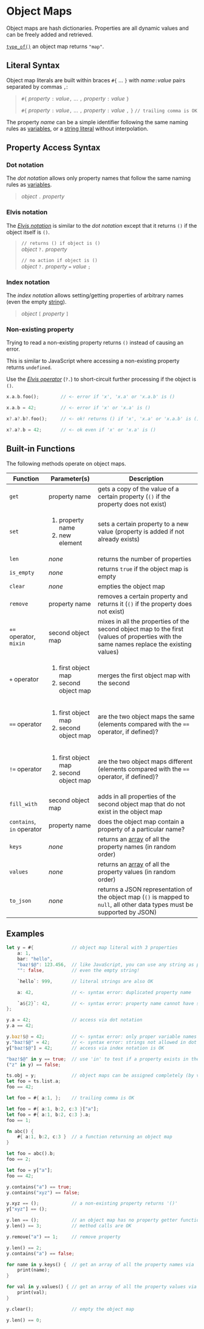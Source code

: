 Object Maps
===========

Object maps are hash dictionaries. Properties are all dynamic values and can be freely added and retrieved.

[`type_of()`](type-of.md) an object map returns `"map"`.


Literal Syntax
--------------

Object map literals are built within braces `#{` ... `}` with _name_`:`_value_ pairs separated by
commas `,`:

> `#{` _property_ `:` _value_`,` ... `,` _property_ `:` _value_ `}`
>
> `#{` _property_ `:` _value_`,` ... `,` _property_ `:` _value_ `,` `}`     `// trailing comma is OK`

The property _name_ can be a simple identifier following the same naming rules as
[variables](variables.md), or a [string literal](../appendix/literals.md) without interpolation.


Property Access Syntax
----------------------

### Dot notation

The _dot notation_ allows only property names that follow the same naming rules as
[variables](variables.md).

> _object_ `.` _property_

### Elvis notation

The [_Elvis notation_](https://en.wikipedia.org/wiki/Elvis_operator) is similar to the _dot
notation_ except that it returns `()` if the object itself is `()`.

> `// returns () if object is ()`  
> _object_ `?.` _property_
>
> `// no action if object is ()`  
> _object_ `?.` _property_ `=` _value_ `;`

### Index notation

The _index notation_ allows setting/getting properties of arbitrary names (even the empty
[string](strings-chars.md)).

> _object_ `[` _property_ `]`

### Non-existing property

Trying to read a non-existing property returns `()` instead of causing an error.

This is similar to JavaScript where accessing a non-existing property returns `undefined`.

Use the [_Elvis operator_](https://en.wikipedia.org/wiki/Elvis_operator) (`?.`) to short-circuit
further processing if the object is `()`.

```rust
x.a.b.foo();        // <- error if 'x', 'x.a' or 'x.a.b' is ()

x.a.b = 42;         // <- error if 'x' or 'x.a' is ()

x?.a?.b?.foo();     // <- ok! returns () if 'x', 'x.a' or 'x.a.b' is ()

x?.a?.b = 42;       // <- ok even if 'x' or 'x.a' is ()
```


Built-in Functions
------------------

The following methods operate on object maps.

| Function                  | Parameter(s)                                                 | Description                                                                                                                              |
| ------------------------- | ------------------------------------------------------------ | ---------------------------------------------------------------------------------------------------------------------------------------- |
| `get`                     | property name                                                | gets a copy of the value of a certain property (`()` if the property does not exist)                                                     |
| `set`                     | <ol><li>property name</li><li>new element</li></ol>          | sets a certain property to a new value (property is added if not already exists)                                                         |
| `len`                     | _none_                                                       | returns the number of properties                                                                                                         |
| `is_empty`                | _none_                                                       | returns `true` if the object map is empty                                                                                                |
| `clear`                   | _none_                                                       | empties the object map                                                                                                                   |
| `remove`                  | property name                                                | removes a certain property and returns it (`()` if the property does not exist)                                                          |
| `+=` operator, `mixin`    | second object map                                            | mixes in all the properties of the second object map to the first (values of properties with the same names replace the existing values) |
| `+` operator              | <ol><li>first object map</li><li>second object map</li></ol> | merges the first object map with the second                                                                                              |
| `==` operator             | <ol><li>first object map</li><li>second object map</li></ol> | are the two object maps the same (elements compared with the `==` operator, if defined)?                                                 |
| `!=` operator             | <ol><li>first object map</li><li>second object map</li></ol> | are the two object maps different (elements compared with the `==` operator, if defined)?                                                |
| `fill_with`               | second object map                                            | adds in all properties of the second object map that do not exist in the object map                                                      |
| `contains`, `in` operator | property name                                                | does the object map contain a property of a particular name?                                                                             |
| `keys`                    | _none_                                                       | returns an [array](arrays.md) of all the property names (in random order)                                                                |
| `values`                  | _none_                                                       | returns an [array](arrays.md) of all the property values (in random order)                                                               |
| `to_json`                 | _none_                                                       | returns a JSON representation of the object map (`()` is mapped to `null`, all other data types must be supported by JSON)               |


Examples
--------

```rust
let y = #{              // object map literal with 3 properties
    a: 1,
    bar: "hello",
    "baz!$@": 123.456,  // like JavaScript, you can use any string as property names...
    "": false,          // even the empty string!

    `hello`: 999,       // literal strings are also OK

    a: 42,              // <- syntax error: duplicated property name

    `a${2}`: 42,        // <- syntax error: property name cannot have string interpolation
};

y.a = 42;               // access via dot notation
y.a == 42;

y.baz!$@ = 42;          // <- syntax error: only proper variable names allowed in dot notation
y."baz!$@" = 42;        // <- syntax error: strings not allowed in dot notation
y["baz!$@"] = 42;       // access via index notation is OK

"baz!$@" in y == true;  // use 'in' to test if a property exists in the object map
("z" in y) == false;

ts.obj = y;             // object maps can be assigned completely (by value copy)
let foo = ts.list.a;
foo == 42;

let foo = #{ a:1, };    // trailing comma is OK

let foo = #{ a:1, b:2, c:3 }["a"];
let foo = #{ a:1, b:2, c:3 }.a;
foo == 1;

fn abc() {
    #{ a:1, b:2, c:3 }  // a function returning an object map
}

let foo = abc().b;
foo == 2;

let foo = y["a"];
foo == 42;

y.contains("a") == true;
y.contains("xyz") == false;

y.xyz == ();            // a non-existing property returns '()'
y["xyz"] == ();

y.len == ();            // an object map has no property getter function
y.len() == 3;           // method calls are OK

y.remove("a") == 1;     // remove property

y.len() == 2;
y.contains("a") == false;

for name in y.keys() {  // get an array of all the property names via 'keys'
    print(name);
}

for val in y.values() { // get an array of all the property values via 'values'
    print(val);
}

y.clear();              // empty the object map

y.len() == 0;
```
